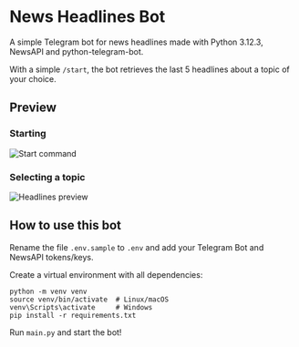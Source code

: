 # News Headlines Bot
A simple Telegram bot for news headlines made with Python 3.12.3, NewsAPI and python-telegram-bot.

With a simple `/start`, the bot retrieves the last 5 headlines about a topic of your choice.

## Preview
### Starting
![Start command](https://github.com/user-attachments/assets/0e7d069d-865b-4f43-a0d1-805d27cdb50c)

### Selecting a topic
![Headlines preview](https://github.com/user-attachments/assets/ded24c15-e755-441e-82a7-d5339344fe3a)

## How to use this bot
Rename the file `.env.sample` to `.env` and add your Telegram Bot and NewsAPI tokens/keys.

Create a virtual environment with all dependencies:
```
python -m venv venv
source venv/bin/activate  # Linux/macOS
venv\Scripts\activate     # Windows
pip install -r requirements.txt
```

Run `main.py` and start the bot!
